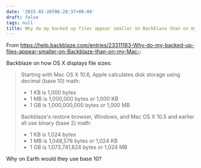 ```yaml
---
date: '2015-02-26T06:28:37+00:00'
draft: false
tags: null
title: Why do my backed up files appear smaller on Backblaze than on my Mac?
---
```


From https://help.backblaze.com/entries/23311183-Why-do-my-backed-up-files-appear-smaller-on-Backblaze-than-on-my-Mac-:

Backblaze on how OS X displays file sizes:

>Starting with Mac OS X 10.6, Apple calculates disk storage using decimal (base 10) math:
>
>- 1 KB is 1,000 bytes
>- 1 MB is 1,000,000 bytes or 1,000 KB
>- 1 GB is 1,000,000,000 bytes or 1,000 MB
>
>Backblaze's restore browser, Windows, and Mac OS X 10.5 and earlier all use binary (base 2) math:
>
>- 1 KB is 1,024 bytes
>- 1 MB is 1,048,576 bytes or 1,024 KB
>- 1 GB is 1,073,741,824 bytes or 1,024 MB

Why on Earth would they use base 10?

